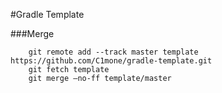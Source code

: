 #Gradle Template


###Merge
```
	git remote add --track master template https://github.com/C1mone/gradle-template.git
	git fetch template
	git merge –no-ff template/master
```
